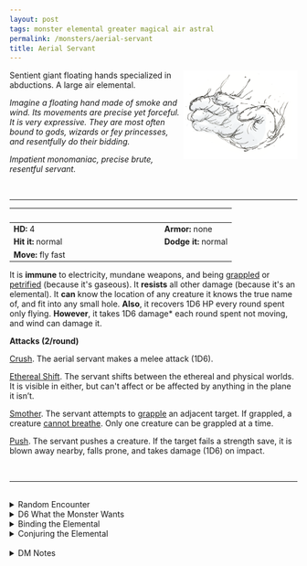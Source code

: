 ```yaml
---
layout: post
tags: monster elemental greater magical air astral
permalink: /monsters/aerial-servant
title: Aerial Servant
---
```


<img align="right" width=200px src="/images/AerialServant.png">

Sentient giant floating hands specialized in abductions. A large air elemental.

_Imagine a floating hand made of smoke and wind. Its movements are precise yet forceful. It is very expressive. They are most often bound to gods, wizards or fey princesses, and resentfully do their bidding._

_Impatient monomaniac, precise brute, resentful servant._

<br>

---

|  <span style="display: inline-block; width:250px"></span>  |  |
| -------- | --------|
| **HD:** 4 | **Armor:** none  |
| **Hit it:** normal    | **Dodge it:** normal  |
| **Move:** fly fast    |   | 

It is **immune** to electricity, mundane weapons, and being [grappled](/2020/11/10/extra-rules/#conditions) or [petrified](/2020/11/10/extra-rules/#conditions) (because it's gaseous). 
It **resists** all other damage (because it's an elemental).
It **can** know the location of any creature it knows the true name of, and fit into any small hole.
**Also**, it recovers 1D6 HP every round spent only flying.
**However**, it takes 1D6 damage* each round spent not moving, and wind can damage it.

**Attacks (2/round)**

<ins>Crush</ins>. The aerial servant makes a melee attack (1D6).

<ins>Ethereal Shift</ins>. The servant shifts between the ethereal and physical worlds. It is visible in either, but can't affect or be affected by anything in the plane it isn’t.

<ins>Smother</ins>. The servant attempts to [grapple](/2020/11/10/extra-rules/#conditions) an adjacent target. If grappled, a creature [cannot breathe](/2020/11/10/extra-rules/#conditions). Only one creature can be grappled at a time.

<ins>Push</ins>. The servant pushes a creature. If the target fails a strength save, it is blown away nearby, falls prone, and takes damage (1D6) on impact.

<br>

---

<br>

<details markdown="1">
<summary>Random Encounter</summary>

1. **Monster:** 1 aerial servant.
1. **Lair:** The floating throne of a local spirit (1: Fey, 2: Elemental, 3: Petty God, 4: Wizard). 25% chance that the lord is here. 75% chance it is slumbering. <br>    &nbsp; OR <br>    **Omen:** The wind shifts and howls.
1. **Spoor:** A summoner, asphyxiated.
1. **Tracks:** Interpreted in the movement of the clouds.
1. **Trace:** [rumor] A person has been strangled by the wind.
1. **Trace:** Clouds drifting into the ether.
</details>

<details markdown="1">
<summary>D6 What the Monster Wants</summary>

1. Kill its summoner, and everybody in its way.
1. Capture a (1) lover, (2) slave, (3) rival, (4) apprentice for its summoner.
1. Move geological features to shift the direction of the winds.
1. Clear a path for the upcoming visit of a petty god in 1D6 (1) days, (2) months, (3) years, (4) centuries.
1. Retrieve a specific breeze to serve at a god’s banquet.
1. Kill all intruders, but secretly desires the release of death.
</details>

<details markdown="1">
<summary>Binding the Elemental</summary>

You gain a [Spell Dice](https://saltygoo.github.io/class/magic-user#spells), one Doom Point and ...

1. ... your lungs are crushed, giving you a permanent level of fatigue.
1. ... you are transported into the ether.
1. ... all air elementals suddenly know your exact location.
1. ... you can see the ethereal border.
1. ... you hover.
1. ... the spell word *Capture*.

If you roll a catastrophe, the elemental is released.
</details>

<details markdown="1">
<summary>Conjuring the Elemental</summary>

If you know the spell [Conjure](https://saltygoo.github.io/2020/11/12/conjure/), you can alter it in such a way for a minimum of 4 Spell Dice:

**Conjure Aerial Servant** <br>
R: 20’ D: [dice] days

The summon has one task only: retrieve the person or object you want dead or alive after which it is banished back to the plane of air. It is bound to complete this task as fast as possible, but will try to kill you along the way if it doesn’t slow it down.
</details>

<br>

<details markdown="1">
<summary>DM Notes</summary>
Elementals can be so boring design-wise. As printed in the [AD&D 2e Monster Manual](http://adnd.geoshitties.installgentoo.com/mm/elekaase.html), the aerial servant is simply a buffed-up air elemental with the added abilities of the invisible stalker, which is incidentally a type of air elemental. Even its appearance is identical to the air elemental's. What I did here was remove the most glaring overlaps with the stalker and focused on the abduction aspect. Also I gave it an appearance that matches its low intelligence and its function as a servant. Not everything needs to be humanoid! — SaltyGoo
</details>
